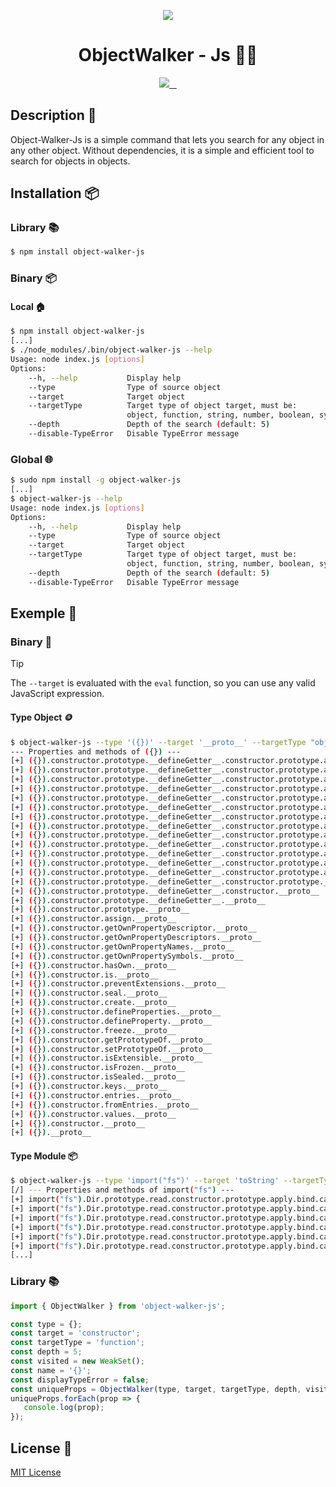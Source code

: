 
<p align="center">
  <a aria-label="Logo" href="https://www.npmjs.com/package/object-walker-js">
    <img src="https://i.ibb.co/3sZb236/Logo-Object-Walker.png">
  </a>
  <h1 align="center"> ObjectWalker - Js 🚶‍♂️ </h1>
</p>

<p align="center">
  <a aria-label="NPM version" href="https://www.npmjs.com/package/object-walker-js">
    <img src="https://img.shields.io/npm/v/object-walker-js.svg">
  </a>
  <a aria-label="NPM download" href="https://www.npmjs.com/package/object-walker-js">
    <img alt="" src="https://img.shields.io/npm/dm/object-walker-js.svg">
  </a>
  <a aria-label="License" href="https://github.com/MisTraleuh/object-walker-js/blob/master/LICENSE">
    <img alt="" src="https://img.shields.io/github/license/MisTraleuh/object-walker-js.svg">
  </a>
  <a aria-label="Build Status" href="(https://github.com/MisTraleuh/object-walker-js/actions">
    <img alt="" src="https://github.com/MisTraleuh/object-walker-js/actions/workflows/buildPackage.yml/badge.svg">
  </a>
</p>

## Description 📝

Object-Walker-Js is a simple command that lets you search for any object in any other object. Without dependencies, it is a simple and efficient tool to search for objects in objects.

## Installation 📦

### Library 📚

```bash
$ npm install object-walker-js
```

### Binary 📦

#### Local 🏠

```bash
$ npm install object-walker-js
[...]
$ ./node_modules/.bin/object-walker-js --help
Usage: node index.js [options]
Options:
    --h, --help           Display help
    --type                Type of source object
    --target              Target object
    --targetType          Target type of object target, must be:
                          object, function, string, number, boolean, symbol, bigint, any
    --depth               Depth of the search (default: 5)
    --disable-TypeError   Disable TypeError message
```

### Global 🌐

```bash
$ sudo npm install -g object-walker-js
[...]
$ object-walker-js --help
Usage: node index.js [options]
Options:
    --h, --help           Display help
    --type                Type of source object
    --target              Target object
    --targetType          Target type of object target, must be:
                          object, function, string, number, boolean, symbol, bigint, any
    --depth               Depth of the search (default: 5)
    --disable-TypeError   Disable TypeError message
```

## Exemple 🎁

### Binary 🏹

> [!TIP]
> The `--target` is evaluated with the `eval` function, so you can use any valid JavaScript expression.

#### Type Object 🪙

```sh
$ object-walker-js --type '({})' --target '__proto__' --targetType "object" --depth 50
--- Properties and methods of ({}) ---
[+] ({}).constructor.prototype.__defineGetter__.constructor.prototype.apply.bind.call.toString.__defineSetter__.hasOwnProperty.__lookupGetter__.__lookupSetter__.isPrototypeOf.propertyIsEnumerable.toString.valueOf.toLocaleString.__proto__
[+] ({}).constructor.prototype.__defineGetter__.constructor.prototype.apply.bind.call.toString.__defineSetter__.hasOwnProperty.__lookupGetter__.__lookupSetter__.isPrototypeOf.propertyIsEnumerable.toString.valueOf.__proto__
[+] ({}).constructor.prototype.__defineGetter__.constructor.prototype.apply.bind.call.toString.__defineSetter__.hasOwnProperty.__lookupGetter__.__lookupSetter__.isPrototypeOf.propertyIsEnumerable.toString.__proto__
[+] ({}).constructor.prototype.__defineGetter__.constructor.prototype.apply.bind.call.toString.__defineSetter__.hasOwnProperty.__lookupGetter__.__lookupSetter__.isPrototypeOf.propertyIsEnumerable.__proto__
[+] ({}).constructor.prototype.__defineGetter__.constructor.prototype.apply.bind.call.toString.__defineSetter__.hasOwnProperty.__lookupGetter__.__lookupSetter__.isPrototypeOf.__proto__
[+] ({}).constructor.prototype.__defineGetter__.constructor.prototype.apply.bind.call.toString.__defineSetter__.hasOwnProperty.__lookupGetter__.__lookupSetter__.__proto__
[+] ({}).constructor.prototype.__defineGetter__.constructor.prototype.apply.bind.call.toString.__defineSetter__.hasOwnProperty.__lookupGetter__.__proto__
[+] ({}).constructor.prototype.__defineGetter__.constructor.prototype.apply.bind.call.toString.__defineSetter__.hasOwnProperty.__proto__
[+] ({}).constructor.prototype.__defineGetter__.constructor.prototype.apply.bind.call.toString.__defineSetter__.__proto__
[+] ({}).constructor.prototype.__defineGetter__.constructor.prototype.apply.bind.call.toString.__proto__
[+] ({}).constructor.prototype.__defineGetter__.constructor.prototype.apply.bind.call.__proto__
[+] ({}).constructor.prototype.__defineGetter__.constructor.prototype.apply.bind.__proto__
[+] ({}).constructor.prototype.__defineGetter__.constructor.prototype.apply.__proto__
[+] ({}).constructor.prototype.__defineGetter__.constructor.prototype.__proto__
[+] ({}).constructor.prototype.__defineGetter__.constructor.__proto__
[+] ({}).constructor.prototype.__defineGetter__.__proto__
[+] ({}).constructor.prototype.__proto__
[+] ({}).constructor.assign.__proto__
[+] ({}).constructor.getOwnPropertyDescriptor.__proto__
[+] ({}).constructor.getOwnPropertyDescriptors.__proto__
[+] ({}).constructor.getOwnPropertyNames.__proto__
[+] ({}).constructor.getOwnPropertySymbols.__proto__
[+] ({}).constructor.hasOwn.__proto__
[+] ({}).constructor.is.__proto__
[+] ({}).constructor.preventExtensions.__proto__
[+] ({}).constructor.seal.__proto__
[+] ({}).constructor.create.__proto__
[+] ({}).constructor.defineProperties.__proto__
[+] ({}).constructor.defineProperty.__proto__
[+] ({}).constructor.freeze.__proto__
[+] ({}).constructor.getPrototypeOf.__proto__
[+] ({}).constructor.setPrototypeOf.__proto__
[+] ({}).constructor.isExtensible.__proto__
[+] ({}).constructor.isFrozen.__proto__
[+] ({}).constructor.isSealed.__proto__
[+] ({}).constructor.keys.__proto__
[+] ({}).constructor.entries.__proto__
[+] ({}).constructor.fromEntries.__proto__
[+] ({}).constructor.values.__proto__
[+] ({}).constructor.__proto__
[+] ({}).__proto__
```

#### Type Module 📦

```sh
$ object-walker-js --type 'import("fs")' --target 'toString' --targetType "function" --depth 500
[/] --- Properties and methods of import("fs") ---
[+] import("fs").Dir.prototype.read.constructor.prototype.apply.bind.call.toString
[+] import("fs").Dir.prototype.read.constructor.prototype.apply.bind.call.toString.toString
[+] import("fs").Dir.prototype.read.constructor.prototype.apply.bind.call.toString.constructor.prototype.__defineGetter__.toString        
[+] import("fs").Dir.prototype.read.constructor.prototype.apply.bind.call.toString.constructor.prototype.__defineGetter__.__defineSetter__.toString
[+] import("fs").Dir.prototype.read.constructor.prototype.apply.bind.call.toString.constructor.prototype.__defineGetter__.__defineSetter__.hasOwnProperty.toString
[+] import("fs").Dir.prototype.read.constructor.prototype.apply.bind.call.toString.constructor.prototype.__defineGetter__.__defineSetter__.hasOwnProperty.__lookupGetter__.toString
[...]
```

### Library 📚

```js
import { ObjectWalker } from 'object-walker-js';

const type = {};
const target = 'constructor';
const targetType = 'function';
const depth = 5;
const visited = new WeakSet();
const name = '{}';
const displayTypeError = false;
const uniqueProps = ObjectWalker(type, target, targetType, depth, visited, name, displayTypeError);
uniqueProps.forEach(prop => {
   console.log(prop);
});
```

## License 📜

[MIT License](./LICENSE)
